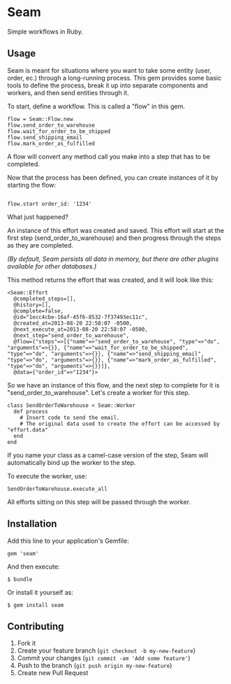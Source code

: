 # Seam

Simple workflows in Ruby. 

## Usage

Seam is meant for situations where you want to take some entity (user, order, ec.) through a long-running process.
This gem provides some basic tools to define the process, break it up into separate components and workers, and then send entities through it.

To start, define a workflow.  This is called a "flow" in this gem.

````
flow = Seam::Flow.new
flow.send_order_to_warehouse
flow.wait_for_order_to_be_shipped
flow.send_shipping_email
flow.mark_order_as_fulfilled
````

A flow will convert any method call you make into a step that has to be completed. 

Now that the process has been defined, you can create instances of it by starting the flow:

````

flow.start order_id: '1234'

````

What just happened?

An instance of this effort was created and saved. This effort will start at the first step (send_order_to_warehouse) and then progress through the steps as they are completed.

_(By default, Seam persists all data in memory, but there are other plugins available for other databases.)_

This method returns the effort that was created, and it will look like this:

````
<Seam::Effort 
  @completed_steps=[], 
  @history=[], 
  @complete=false, 
  @id="1ecc4cbe-16af-45f6-8532-7f37493ec11c", 
  @created_at=2013-08-20 22:58:07 -0500, 
  @next_execute_at=2013-08-20 22:58:07 -0500, 
  @next_step="send_order_to_warehouse", 
  @flow={"steps"=>[{"name"=>"send_order_to_warehouse", "type"=>"do", "arguments"=>{}}, {"name"=>"wait_for_order_to_be_shipped", "type"=>"do", "arguments"=>{}}, {"name"=>"send_shipping_email", "type"=>"do", "arguments"=>{}}, {"name"=>"mark_order_as_fulfilled", "type"=>"do", "arguments"=>{}}]}, 
  @data={"order_id"=>"1234"}>
````

So we have an instance of this flow, and the next step to complete for it is "send_order_to_warehouse".  Let's create a worker for this step.

````
class SendOrderToWarehouse < Seam::Worker
  def process
    # Insert code to send the email. 
    # The original data used to create the effort can be accessed by "effort.data"
  end
end
````

If you name your class as a camel-case version of the step, Seam will automatically bind up the worker to the step.  

To execute the worker, use:

````
SendOrderToWarehouse.execute_all
````

All efforts sitting on this step will be passed through the worker.




## Installation

Add this line to your application's Gemfile:

    gem 'seam'

And then execute:

    $ bundle

Or install it yourself as:

    $ gem install seam

## Contributing

1. Fork it
2. Create your feature branch (`git checkout -b my-new-feature`)
3. Commit your changes (`git commit -am 'Add some feature'`)
4. Push to the branch (`git push origin my-new-feature`)
5. Create new Pull Request
